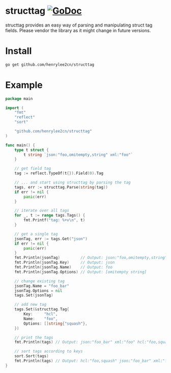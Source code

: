 # structtag [![GoDoc](http://img.shields.io/badge/go-documentation-blue.svg?style=flat-square)](http://godoc.org/github.com/henrylee2cn/structtag)

structtag provides an easy way of parsing and manipulating struct tag fields.
Please vendor the library as it might change in future versions.

# Install

```bash
go get github.com/henrylee2cn/structtag
```

# Example

```go
package main

import (
	"fmt"
	"reflect"
	"sort"

	"github.com/henrylee2cn/structtag"
)

func main() {
	type t struct {
		t string `json:"foo,omitempty,string" xml:"foo"`
	}

	// get field tag
	tag := reflect.TypeOf(t{}).Field(0).Tag

	// ... and start using structtag by parsing the tag
	tags, err := structtag.Parse(string(tag))
	if err != nil {
		panic(err)
	}

	// iterate over all tags
	for _, t := range tags.Tags() {
		fmt.Printf("tag: %+v\n", t)
	}

	// get a single tag
	jsonTag, err := tags.Get("json")
	if err != nil {
		panic(err)
	}
	fmt.Println(jsonTag)         // Output: json:"foo,omitempty,string"
	fmt.Println(jsonTag.Key)     // Output: json
	fmt.Println(jsonTag.Name)    // Output: foo
	fmt.Println(jsonTag.Options) // Output: [omitempty string]

	// change existing tag
	jsonTag.Name = "foo_bar"
	jsonTag.Options = nil
	tags.Set(jsonTag)

	// add new tag
	tags.Set(&structtag.Tag{
		Key:     "hcl",
		Name:    "foo",
		Options: []string{"squash"},
	})

	// print the tags
	fmt.Println(tags) // Output: json:"foo_bar" xml:"foo" hcl:"foo,squash"

	// sort tags according to keys
	sort.Sort(tags)
	fmt.Println(tags) // Output: hcl:"foo,squash" json:"foo_bar" xml:"foo"
}
```
